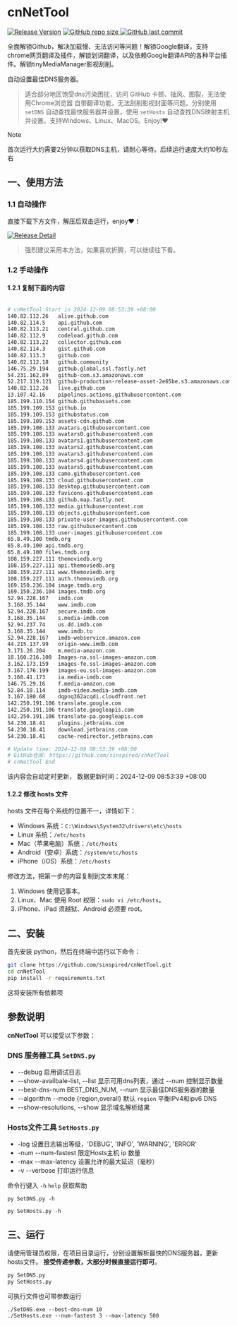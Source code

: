 # cnNetTool

[![Release Version](https://img.shields.io/github/v/release/sinspired/cnNetTool?display_name=tag&logo=github&label=Release)](https://github.com/sinspired/cnNetTool/releases/latest)
[![GitHub repo size](https://img.shields.io/github/repo-size/sinspired/cnNetTool?logo=github)
](https://github.com/sinspired/cnNetTool)
[![GitHub last commit](https://img.shields.io/github/last-commit/sinspired/cnNetTool?logo=github&label=最后提交：)](ttps://github.com/sinspired/cnNetTool)

全面解锁Github，解决加载慢、无法访问等问题！解锁Google翻译，支持chrome网页翻译及插件，解锁划词翻译，以及依赖Google翻译API的各种平台插件。解锁tinyMediaManager影视刮削。

自动设置最佳DNS服务器。

> 适合部分地区饱受dns污染困扰，访问 GitHub 卡顿、抽风、图裂，无法使用Chrome浏览器 自带翻译功能，无法刮削影视封面等问题。分别使用 `setDNS` 自动查找最快服务器并设置，使用 `setHosts` 自动查找DNS映射主机并设置。支持Windows、Linux、MacOS。Enjoy!❤

> [!NOTE]
> 首次运行大约需要2分钟以获取DNS主机，请耐心等待。后续运行速度大约10秒左右

## 一、使用方法

### 1.1 自动操作

直接下载下方文件，解压后双击运行，enjoy❤！

[![Release Detail](https://img.shields.io/github/v/release/sinspired/cnNetTool?sort=date&display_name=release&logo=github&label=Release)](https://github.com/sinspired/cnNetTool/releases/latest)

> 强烈建议采用本方法，如果喜欢折腾，可以继续往下看。

### 1.2 手动操作

#### 1.2.1 复制下面的内容

```bash

# cnNetTool Start in 2024-12-09 08:53:39 +08:00
140.82.112.26	alive.github.com
140.82.114.5	api.github.com
140.82.113.21	central.github.com
140.82.112.9	codeload.github.com
140.82.113.22	collector.github.com
140.82.114.3	gist.github.com
140.82.113.3	github.com
140.82.112.18	github.community
146.75.29.194	github.global.ssl.fastly.net
54.231.162.89	github-com.s3.amazonaws.com
52.217.119.121	github-production-release-asset-2e65be.s3.amazonaws.com
140.82.112.26	live.github.com
13.107.42.16	pipelines.actions.githubusercontent.com
185.199.110.154	github.githubassets.com
185.199.109.153	github.io
185.199.109.153	githubstatus.com
185.199.109.153	assets-cdn.github.com
185.199.108.133	avatars.githubusercontent.com
185.199.108.133	avatars0.githubusercontent.com
185.199.108.133	avatars1.githubusercontent.com
185.199.108.133	avatars2.githubusercontent.com
185.199.108.133	avatars3.githubusercontent.com
185.199.108.133	avatars4.githubusercontent.com
185.199.108.133	avatars5.githubusercontent.com
185.199.108.133	camo.githubusercontent.com
185.199.108.133	cloud.githubusercontent.com
185.199.108.133	desktop.githubusercontent.com
185.199.108.133	favicons.githubusercontent.com
185.199.108.133	github.map.fastly.net
185.199.108.133	media.githubusercontent.com
185.199.108.133	objects.githubusercontent.com
185.199.108.133	private-user-images.githubusercontent.com
185.199.108.133	raw.githubusercontent.com
185.199.108.133	user-images.githubusercontent.com
65.8.49.100	tmdb.org
65.8.49.100	api.tmdb.org
65.8.49.100	files.tmdb.org
108.159.227.111	themoviedb.org
108.159.227.111	api.themoviedb.org
108.159.227.111	www.themoviedb.org
108.159.227.111	auth.themoviedb.org
169.150.236.104	image.tmdb.org
169.150.236.104	images.tmdb.org
52.94.228.167	imdb.com
3.168.35.144	www.imdb.com
52.94.228.167	secure.imdb.com
3.168.35.144	s.media-imdb.com
52.94.237.74	us.dd.imdb.com
3.168.35.144	www.imdb.to
52.94.228.167	imdb-webservice.amazon.com
44.215.137.99	origin-www.imdb.com
3.171.26.204	m.media-amazon.com
18.160.216.100	Images-na.ssl-images-amazon.com
3.162.173.159	images-fe.ssl-images-amazon.com
3.167.176.199	images-eu.ssl-images-amazon.com
3.168.41.173	ia.media-imdb.com
146.75.29.16	f.media-amazon.com
52.84.18.114	imdb-video.media-imdb.com
3.167.180.68	dqpnq362acqdi.cloudfront.net
142.250.191.106	translate.google.com
142.250.191.106	translate.googleapis.com
142.250.191.106	translate-pa.googleapis.com
54.230.18.41	plugins.jetbrains.com
54.230.18.41	download.jetbrains.com
54.230.18.41	cache-redirector.jetbrains.com

# Update time: 2024-12-09 08:53:39 +08:00
# GitHub仓库: https://github.com/sinspired/cnNetTool
# cnNetTool End

```

该内容会自动定时更新， 数据更新时间：2024-12-09 08:53:39 +08:00

#### 1.2.2 修改 hosts 文件

hosts 文件在每个系统的位置不一，详情如下：
- Windows 系统：`C:\Windows\System32\drivers\etc\hosts`
- Linux 系统：`/etc/hosts`
- Mac（苹果电脑）系统：`/etc/hosts`
- Android（安卓）系统：`/system/etc/hosts`
- iPhone（iOS）系统：`/etc/hosts`

修改方法，把第一步的内容复制到文本末尾：

1. Windows 使用记事本。
2. Linux、Mac 使用 Root 权限：`sudo vi /etc/hosts`。
3. iPhone、iPad 须越狱、Android 必须要 root。


## 二、安装

首先安装 python，然后在终端中运行以下命令：

```bash
git clone https://github.com/sinspired/cnNetTool.git
cd cnNetTool
pip install -r requirements.txt
```
这将安装所有依赖项

## 参数说明

**cnNetTool** 可以接受以下参数：

### DNS 服务器工具 `SetDNS.py`

* --debug 启用调试日志
* --show-availbale-list, --list 显示可用dns列表，通过 --num 控制显示数量
* --best-dns-num BEST_DNS_NUM, --num 显示最佳DNS服务器的数量
* --algorithm --mode {region,overall} 默认 `region` 平衡IPv4和ipv6 DNS
* --show-resolutions, --show 显示域名解析结果

### Hosts文件工具 `SetHosts.py`

* -log 设置日志输出等级，'DEBUG', 'INFO', 'WARNING', 'ERROR'
* -num --num-fastest 限定Hosts主机 ip 数量
* -max --max-latency 设置允许的最大延迟（毫秒）
* -v --verbose 打印运行信息

命令行键入 `-h` `help` 获取帮助

`py SetDNS.py -h`

`py SetHosts.py -h`

## 三、运行

请使用管理员权限，在项目目录运行，分别设置解析最快的DNS服务器，更新hosts文件。 **接受传递参数，大部分时候直接运行即可**。

```bash
py SetDNS.py 
py SetHosts.py
```
可执行文件也可带参数运行
```pwsh
./SetDNS.exe --best-dns-num 10
./SetHosts.exe --num-fastest 3 --max-latency 500 
```

